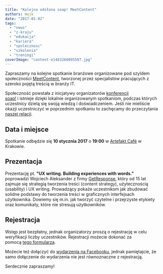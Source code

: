 ```yaml
---
title: "Kolejna odsłona soap! MeetContent"
authors: mojk
date: "2017-01-02"
tags:
  - "news"
  - "z-kraju"
  - "edukacja"
  - "kariera"
  - "spolecznosc"
  - "szkolenia"
  - "treningi"
coverImage: "content-e1483260095507.jpg"
---
```


Zapraszamy na kolejne spotkanie branżowe organizowane pod szyldem
społeczności [MeetContent](http://meetcontent.org/), tworzonej przez
specjalistów pracujących z szeroko pojętą treścią w branży IT.

Społeczność powstała z inicjatywy organizatorów
[konferencji soap!](http://soapconf.com/) i istnieje dzięki lokalnie
organizowanym spotkaniom, podczas których uczestnicy dzielą się swoją wiedzą i
doświadczeniem. Jeśli nie mieliście okazji uczestniczyć w poprzednim spotkaniu
to zachęcamy do przeczytania
[naszej relacji](http://techwriter.pl/meet-content-po-raz-pierwszy-relacja/).

## Data i miejsce

Spotkanie odbędzie się **10 stycznia 2017** o **19:00** w
[Artefakt Café](https://www.google.pl/maps/place/Artefakt+Cafe/@50.0522161,19.9467543,17z/data=!3m1!4b1!4m5!3m4!1s0x47165b18f5c5bdc1:0x4864fed2dc9a1047!8m2!3d50.0522161!4d19.948943)
w Krakowie.

## Prezentacja

Prezentację pt. **"UX writing. Building experiences with words."** poprowadzi
Wojciech Aleksander z firmy [GetResponse](https://www.getresponse.com/), który
od 15 lat zajmuje się strategią tworzenia treści (content strategy),
użytecznością (usability) i UX writing. Prowadzący pokaże uczestnikom jak
zbudować solidne podstawy do tworzenia treści w graficznych interfejsach
użytkownika. Dowiemy się m.in. jak tworzyć czytelne i przejrzyste etykiety oraz
komunikaty, które nie stresują użytkowników.

## Rejestracja

Wstęp jest bezpłatny, jednak organizatorzy proszą o rejestrację w celu
weryfikacji liczby uczestników. Rejestracji możecie dokonać za
pomocą [tego formularza](https://goo.gl/forms/oe3Ig7wi1wV9NXNu2).

Możecie też dołączyć
do [wydarzenia na Facebooku](https://www.facebook.com/events/1004940486318439/),
jednak pamiętajcie, że samo dołączenie do wydarzenia nie jest równoznaczne z
rejestracją.

Serdecznie zapraszamy!
